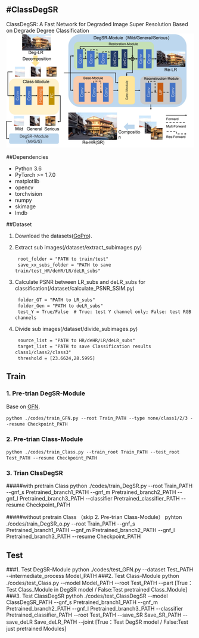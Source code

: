 #ClassDegSR
---
ClassDegSR: A Fast Network for Degraded Image Super Resolution Based on Degrade Degree Classification
![](./imgs/ClassDegSR.jpg)

##Dependencies
+ Python 3.6
+ PyTorch >= 1.7.0
+ matplotlib
+ opencv
+ torchvision
+ numpy
+ skimage
+ lmdb

##Dataset
1. Download the datasets([GoPro](https://seungjunnah.github.io/Datasets/gopro)).
2. Extract sub images(/dataset/extract_subimages.py)

    	root_folder = "PATH to train/test"
    	save_xx_subs_folder = "PATH to save train/test_HR/deHR/LR/deLR_subs"

3. Calculate PSNR between LR_subs and deLR_subs for classification(/dataset/calculate_PSNR_SSIM.py)

	    folder_GT = "PATH to LR_subs"
	    folder_Gen = "PATH to deLR_subs"
	    test_Y = True/False  # True: test Y channel only; False: test RGB channels

4. Divide sub images(/dataset/divide_subimages.py)
	
	    source_list = "PATH to HR/deHR/LR/deLR_subs"
		target_list = "PATH to save Classification results class1/class2/class3"
	    threshold = [23.6624,28.5995]

## Train
### 1. Pre-trian DegSR-Module
Base on [GFN](https://github.com/BookerDeWitt/GFN-IJCV).

    python ./codes/train_GFN.py --root Train_PATH --type none/class1/2/3 --resume Checkpoint_PATH


### 2. Pre-trian Class-Module

    python ./codes/train_Class.py --train_root Train_PATH --test_root Test_PATH --resume Checkpoint_PATH


### 3. Trian ClssDegSR

#####with pretrain Class
    python ./codes/train_DegSR.py --root Train_PATH --gnf_s Pretrained_branch1_PATH --gnf_m Pretrained_branch2_PATH --gnf_l Pretrained_branch3_PATH --classifier Pretrained_classifier_PATH --resume Checkpoint_PATH

#####without pretrain Class （skip 2. Pre-trian Class-Module）
	pyhton ./codes/train_DegSR_o.py --root Train_PATH --gnf_s Pretrained_branch1_PATH --gnf_m Pretrained_branch2_PATH --gnf_l Pretrained_branch3_PATH --resume Checkpoint_PATH



## Test
###1. Test DegSR-Module
    python ./codes/test_GFN.py --dataset Test_PATH --intermediate_process Model_PATH
###2. Test Class-Module
    python ./codes/test_Class.py --model Model_PATH --root Test_PATH --part [True：Test Class_Module in DegSR model / False:Test pretrained Class_Module]
###3. Test ClassDegSR
    pythoh ./codes/test_ClassDegSR --model ClassDegSR_PATH --gnf_s Pretrained_branch1_PATH --gnf_m Pretrained_branch2_PATH --gnf_l Pretrained_branch3_PATH --classifier Pretrained_classifier_PATH --root Test_PATH --save_SR Save_SR_PATH --save_deLR Save_deLR_PATH --joint [True：Test DegSR model / False:Test just pretrained Modules]
